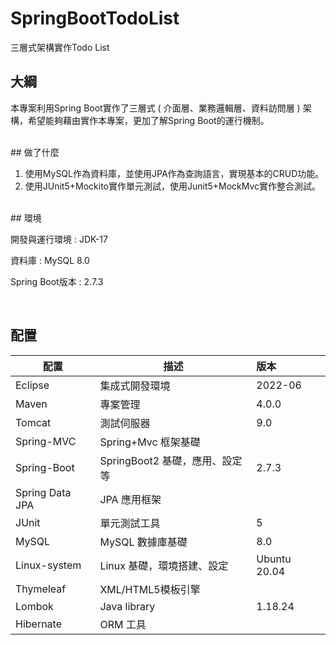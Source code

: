 # SpringBootTodoList
三層式架構實作Todo List
<br>

## 大綱

本專案利用Spring Boot實作了三層式 ( 介面層、業務邏輯層、資料訪問層 ) 架構，希望能夠藉由實作本專案，更加了解Spring Boot的運行機制。

<br>
## 做了什麼

1. 使用MySQL作為資料庫，並使用JPA作為查詢語言，實現基本的CRUD功能。
2. 使用JUnit5+Mockito實作單元測試，使用Junit5+MockMvc實作整合測試。

<br>
## 環境

開發與運行環境 : JDK-17

資料庫 : MySQL 8.0

Spring Boot版本 : 2.7.3

<br>

## 配置

| 配置            | 描述                           | 版本         |
| --------------- | ------------------------------ |:------------ |
| Eclipse         | 集成式開發環境                 | 2022-06      |
| Maven           | 專案管理                       | 4.0.0        |
| Tomcat          | 測試伺服器                     | 9.0          |
| Spring-MVC      | Spring+Mvc 框架基礎            |              |
| Spring-Boot     | SpringBoot2 基礎，應用、設定等 | 2.7.3        |
| Spring Data JPA | JPA 應用框架                   |              |
| JUnit           | 單元測試工具                   | 5            |
| MySQL           | MySQL 數據庫基礎               | 8.0          |
| Linux-system    | Linux 基礎，環境搭建、設定     | Ubuntu 20.04 |
| Thymeleaf       | XML/HTML5模板引擎              |              |
| Lombok          | Java library                   | 1.18.24      |
| Hibernate       | ORM 工具                       |              |
